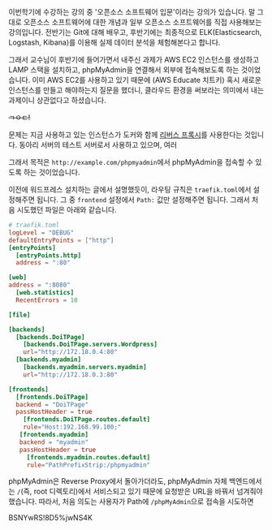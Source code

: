 이번학기에 수강하는 강의 중 '오픈소스 소프트웨어 입문'이라는 강의가 있습니다. 말 그대로 오픈소스 소프트웨어에 대한 개념과 일부 오픈소스 소프트웨어를 직접 사용해보는 강의입니다. 전반기는 Git에 대해 배우고, 후반기에는 최종적으로 ELK(Elasticsearch, Logstash, Kibana)를 이용해 실제 데이터 분석을 체험해본다고 합니다.

그래서 교수님이 후반기에 들어가면서 내주신 과제가 AWS EC2 인스턴스를 생성하고 LAMP 스택을 설치하고, phpMyAdmin을 연결해서 외부에 접속해보도록 하는 것이었습니다. 이미 AWS EC2를 사용하고 있기 때문에 (AWS Educate 치트키) 혹시 새로운 인스턴스를 만들고 해야하는지 질문을 했더니, 클라우드 환경을 써보라는 의미에서 내는 과제이니 상관없다고 하셨습니다.

~~ㄱㅇㄷ!~~

문제는 지금 사용하고 있는 인스턴스가 도커와 함께 [리버스 프록시](https://www.lesstif.com/pages/viewpage.action?pageId=21430345)를 사용한다는 것입니다. 동아리 서버의 테스트 서버로서 사용하고 있으며, 여러 

그래서 목적은 `http://example.com/phpmyadmin`에서 phpMyAdmin을 접속할 수 있도록 하는 것이었습니다.

이전에 워드프레스 설치하는 글에서 설명했듯이, 라우팅 규칙은 `traefik.toml`에서 설정해주면 됩니다. 그 중 `frontend` 설정에서 `Path:` 값만 설정해주면 됩니다. 그래서 처음 시도했던 파일은 아래와 같습니다.

```toml
# traefik.toml
logLevel = "DEBUG"
defaultEntryPoints = ["http"]
[entryPoints]
  [entryPoints.http]
  address = ":80"

[web]
address = ":8080"
  [web.statistics]
  RecentErrors = 10

[file]

[backends]
  [backends.DoiTPage]
    [backends.DoiTPage.servers.Wordpress]
    url="http://172.18.0.4:80"
  [backends.myadmin]
    [backends.myadmin.servers.myadmin]
    url="http://172.18.0.3:80"

[frontends]
  [frontends.DoiTPage]
  backend = "DoiTPage"
  passHostHeader = true
    [frontends.DoiTPage.routes.default]
    rule="Host:192.168.99.100;"
   [frontends.myadmin]
   backend = "myadmin"
   passHostHeader = true
     [frontends.myadmin.routes.default]
     rule="PathPrefixStrip:/phpmyadmin"

```

phpMyAdmin은 Reverse Proxy에서 돌아가더라도, phpMyAdmin 자체 백엔드에서는 `/`(즉, root 디렉토리)에서 서비스되고 있기 때문에 요청받은 URL을 바꿔서 넘겨줘야했습니다. 따라서, 처음 의도는 사용자가 Path에 `/phpMyAdmin`으로 접속을 시도하면

BSNYwRS!8D5%jwNS4K